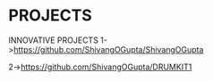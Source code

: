 # PROJECTS
INNOVATIVE PROJECTS 
1->https://github.com/ShivangOGupta/ShivangOGupta
 
2->https://github.com/ShivangOGupta/DRUMKIT1

